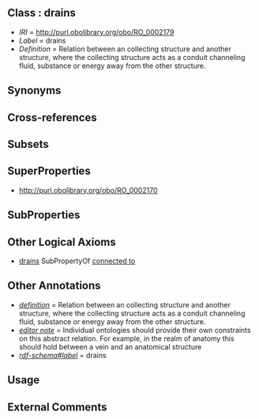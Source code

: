 
## Class : drains

 * *IRI* = http://purl.obolibrary.org/obo/RO_0002179
 * *Label* = drains
 * *Definition* = Relation between an collecting structure and another structure, where the collecting structure acts as a conduit channeling fluid, substance or energy away from the other structure.

## Synonyms


## Cross-references


## Subsets


## SuperProperties

 * <http://purl.obolibrary.org/obo/RO_0002170>

## SubProperties


## Other Logical Axioms

 * [drains](../../RO/79/RO_0002179.md) SubPropertyOf [connected to](../../RO/70/RO_0002170.md)

## Other Annotations

 * *[definition](../../IAO/15/IAO_0000115.md)* = Relation between an collecting structure and another structure, where the collecting structure acts as a conduit channeling fluid, substance or energy away from the other structure.
 * *[editor note](../../IAO/16/IAO_0000116.md)* = Individual ontologies should provide their own constraints on this abstract relation. For example, in the realm of anatomy this should hold between a vein and an anatomical structure
 * *[rdf-schema#label](../../el/rdf-schema#label.md)* = drains

## Usage


## External Comments


